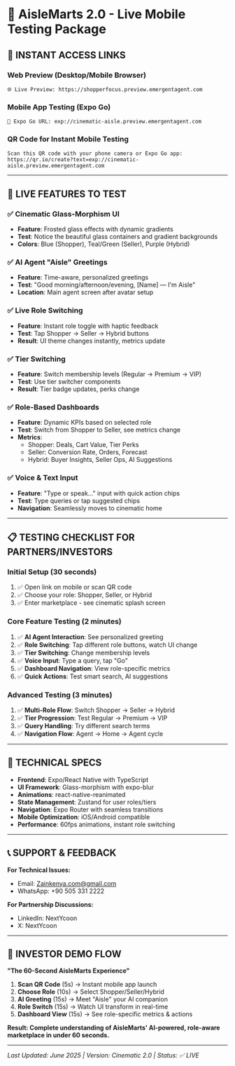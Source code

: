 # 📱 AisleMarts 2.0 - Live Mobile Testing Package

## 🚀 **INSTANT ACCESS LINKS**

### Web Preview (Desktop/Mobile Browser)
```
🌐 Live Preview: https://shopperfocus.preview.emergentagent.com
```

### Mobile App Testing (Expo Go)
```
📱 Expo Go URL: exp://cinematic-aisle.preview.emergentagent.com
```

### QR Code for Instant Mobile Testing
```
Scan this QR code with your phone camera or Expo Go app:
https://qr.io/create?text=exp://cinematic-aisle.preview.emergentagent.com
```

---

## 🎯 **LIVE FEATURES TO TEST**

### ✅ **Cinematic Glass-Morphism UI**
- **Feature**: Frosted glass effects with dynamic gradients
- **Test**: Notice the beautiful glass containers and gradient backgrounds
- **Colors**: Blue (Shopper), Teal/Green (Seller), Purple (Hybrid)

### ✅ **AI Agent "Aisle" Greetings**  
- **Feature**: Time-aware, personalized greetings
- **Test**: "Good morning/afternoon/evening, [Name] — I'm Aisle"
- **Location**: Main agent screen after avatar setup

### ✅ **Live Role Switching**
- **Feature**: Instant role toggle with haptic feedback
- **Test**: Tap Shopper → Seller → Hybrid buttons
- **Result**: UI theme changes instantly, metrics update

### ✅ **Tier Switching**
- **Feature**: Switch membership levels (Regular → Premium → VIP)
- **Test**: Use tier switcher components
- **Result**: Tier badge updates, perks change

### ✅ **Role-Based Dashboards**
- **Feature**: Dynamic KPIs based on selected role
- **Test**: Switch from Shopper to Seller, see metrics change
- **Metrics**: 
  - Shopper: Deals, Cart Value, Tier Perks
  - Seller: Conversion Rate, Orders, Forecast
  - Hybrid: Buyer Insights, Seller Ops, AI Suggestions

### ✅ **Voice & Text Input**
- **Feature**: "Type or speak…" input with quick action chips
- **Test**: Type queries or tap suggested chips
- **Navigation**: Seamlessly moves to cinematic home

---

## 📋 **TESTING CHECKLIST FOR PARTNERS/INVESTORS**

### **Initial Setup (30 seconds)**
1. ✅ Open link on mobile or scan QR code
2. ✅ Choose your role: Shopper, Seller, or Hybrid  
3. ✅ Enter marketplace - see cinematic splash screen

### **Core Feature Testing (2 minutes)**
1. ✅ **AI Agent Interaction**: See personalized greeting
2. ✅ **Role Switching**: Tap different role buttons, watch UI change
3. ✅ **Tier Switching**: Change membership levels
4. ✅ **Voice Input**: Type a query, tap "Go"
5. ✅ **Dashboard Navigation**: View role-specific metrics
6. ✅ **Quick Actions**: Test smart search, AI suggestions

### **Advanced Testing (3 minutes)**
1. ✅ **Multi-Role Flow**: Switch Shopper → Seller → Hybrid
2. ✅ **Tier Progression**: Test Regular → Premium → VIP
3. ✅ **Query Handling**: Try different search terms
4. ✅ **Navigation Flow**: Agent → Home → Agent cycle

---

## 🔧 **TECHNICAL SPECS**

- **Frontend**: Expo/React Native with TypeScript
- **UI Framework**: Glass-morphism with expo-blur
- **Animations**: react-native-reanimated 
- **State Management**: Zustand for user roles/tiers
- **Navigation**: Expo Router with seamless transitions
- **Mobile Optimization**: iOS/Android compatible
- **Performance**: 60fps animations, instant role switching

---

## 📞 **SUPPORT & FEEDBACK**

**For Technical Issues:**
- Email: Zainkenya.com@gmail.com
- WhatsApp: +90 505 331 2222

**For Partnership Discussions:**
- LinkedIn: NextYcoon
- X: NextYcoon

---

## 🎯 **INVESTOR DEMO FLOW**

**"The 60-Second AisleMarts Experience"**

1. **Scan QR Code** (5s) → Instant mobile app launch
2. **Choose Role** (10s) → Select Shopper/Seller/Hybrid  
3. **AI Greeting** (15s) → Meet "Aisle" your AI companion
4. **Role Switch** (15s) → Watch UI transform in real-time
5. **Dashboard View** (15s) → See role-specific metrics & actions

**Result: Complete understanding of AisleMarts' AI-powered, role-aware marketplace in under 60 seconds.**

---

*Last Updated: June 2025 | Version: Cinematic 2.0 | Status: ✅ LIVE*